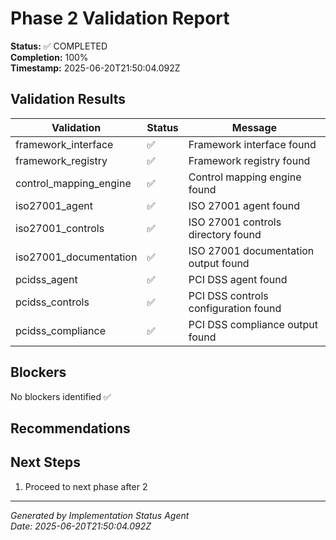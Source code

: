 # Phase 2 Validation Report

**Status:** ✅ COMPLETED  
**Completion:** 100%  
**Timestamp:** 2025-06-20T21:50:04.092Z

## Validation Results

| Validation | Status | Message |
|------------|--------|---------|
| framework_interface | ✅ | Framework interface found |
| framework_registry | ✅ | Framework registry found |
| control_mapping_engine | ✅ | Control mapping engine found |
| iso27001_agent | ✅ | ISO 27001 agent found |
| iso27001_controls | ✅ | ISO 27001 controls directory found |
| iso27001_documentation | ✅ | ISO 27001 documentation output found |
| pcidss_agent | ✅ | PCI DSS agent found |
| pcidss_controls | ✅ | PCI DSS controls configuration found |
| pcidss_compliance | ✅ | PCI DSS compliance output found |

## Blockers

No blockers identified ✅

## Recommendations



## Next Steps

1. Proceed to next phase after 2

---

*Generated by Implementation Status Agent*  
*Date: 2025-06-20T21:50:04.092Z*